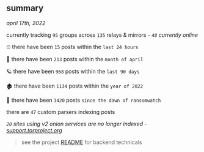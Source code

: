 
## summary
_april 17th, 2022_

currently tracking `95` groups across `135` relays & mirrors - _`48` currently online_

⏲ there have been `15` posts within the `last 24 hours`

🦈 there have been `213` posts within the `month of april`

🪐 there have been `968` posts within the `last 90 days`

🏚 there have been `1134` posts within the `year of 2022`

🦕 there have been `3420` posts `since the dawn of ransomwatch`

there are `47` custom parsers indexing posts

_`20` sites using v2 onion services are no longer indexed - [support.torproject.org](https://support.torproject.org/onionservices/v2-deprecation/)_

> see the project [README](https://github.com/thetanz/ransomwatch#ransomwatch--) for backend technicals
